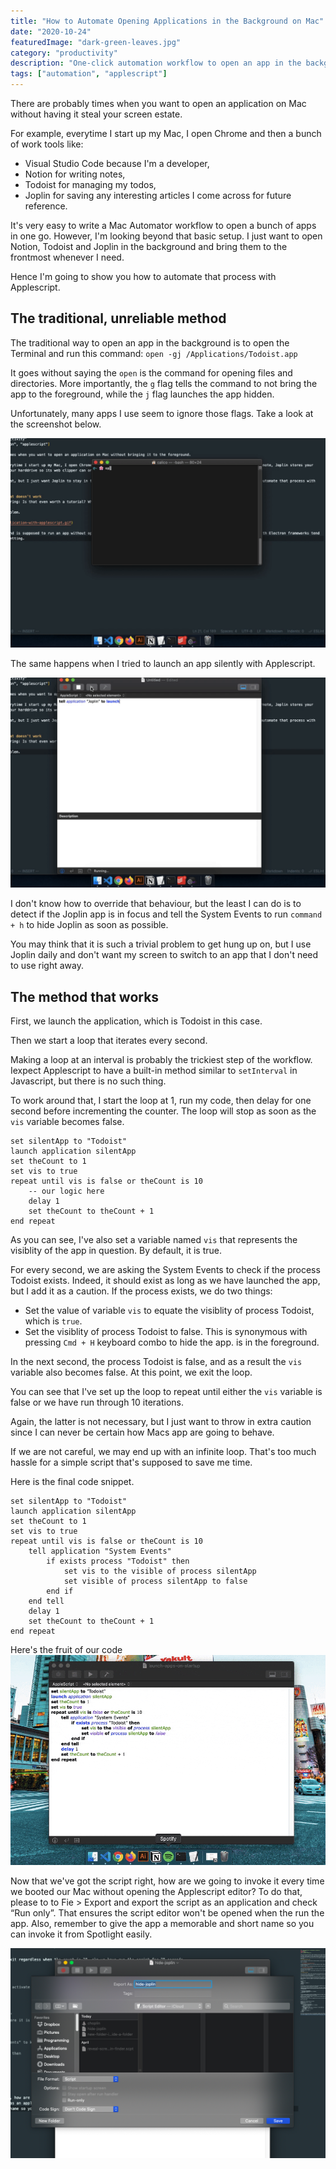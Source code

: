 ```yaml
---
title: "How to Automate Opening Applications in the Background on Mac"
date: "2020-10-24"
featuredImage: "dark-green-leaves.jpg"
category: "productivity"
description: "One-click automation workflow to open an app in the background, and go back to work on what matters most. No coding knowledge required."
tags: ["automation", "applescript"]
---
```


There are probably times when you want to open an application on Mac without having it steal your screen estate.

For example, everytime I start up my Mac, I open Chrome and then a bunch of work tools like:

- Visual Studio Code because I'm a developer,
- Notion for writing notes,
- Todoist for managing my todos,
- Joplin for saving any interesting articles I come across for future reference.

It's very easy to write a Mac Automator workflow to open a bunch of apps in one go. However, I'm looking beyond that basic setup. I just want to open Notion, Todoist and Joplin in the background and bring them to the frontmost whenever I need.

Hence I'm going to show you how to automate that process with Applescript.

## The traditional, unreliable method

The traditional way to open an app in the background is to open the Terminal and run this command:
`open -gj /Applications/Todoist.app`

It goes without saying the `open` is the command for opening files and directories. More importantly, the `g` flag tells the command to not bring the app to the foreground, while the `j` flag launches the app hidden.

Unfortunately, many apps I use seem to ignore those flags. Take a look at the screenshot below.

![launch-app-from-command-line](./launch-app-from-command-line.gif)

The same happens when I tried to launch an app silently with Applescript.

![launch-app-with-applescript](./launch-application-with-applescript.gif)

I don't know how to override that behaviour, but the least I can do is to detect if the Joplin app is in focus and tell the System Events to run `command + h` to hide Joplin as soon as possible.

You may think that it is such a trivial problem to get hung up on, but I use Joplin daily and don't want my screen to switch to an app that I don't need to use right away.

## The method that works

First, we launch the application, which is Todoist in this case.

Then we start a loop that iterates every second.

Making a loop at an interval is probably the trickiest step of the workflow. Iexpect Applescript to have a built-in method similar to `setInterval` in Javascript, but there is no such thing.

To work around that, I start the loop at 1, run my code, then delay for one second before incrementing the counter. The loop will stop as soon as the `vis` variable becomes false.

```
set silentApp to "Todoist"
launch application silentApp
set theCount to 1
set vis to true
repeat until vis is false or theCount is 10
	-- our logic here
	delay 1
	set theCount to theCount + 1
end repeat
```

As you can see, I've also set a variable named `vis` that represents the visiblity of the app in question. By default, it is true.

For every second, we are asking the System Events to check if the process Todoist exists. Indeed, it should exist as long as we have launched the app, but I add it as a caution. If the process exists, we do two things:

- Set the value of variable `vis` to equate the visiblity of process Todoist, which is `true`.
- Set the visiblity of process Todoist to false. This is synonymous with pressing `Cmd + H` keyboard combo to hide the app. is in the foreground.

In the next second, the process Todoist is false, and as a result the `vis` variable also becomes false. At this point, we exit the loop.

You can see that I've set up the loop to repeat until either the `vis` variable is false or we have run through 10 iterations.

Again, the latter is not necessary, but I just want to throw in extra caution since I can never be certain how Macs app are going to behave.

If we are not careful, we may end up with an infinite loop. That's too much hassle for a simple script that's supposed to save me time.

Here is the final code snippet.

```
set silentApp to "Todoist"
launch application silentApp
set theCount to 1
set vis to true
repeat until vis is false or theCount is 10
	tell application "System Events"
		if exists process "Todoist" then
			set vis to the visible of process silentApp
			set visible of process silentApp to false
		end if
	end tell
	delay 1
	set theCount to theCount + 1
end repeat
```

Here's the fruit of our code
![custom-applescript-to-open-app-in-background](./custom-applescript-to-open-app-in-background.gif)

Now that we've got the script right, how are we going to invoke it every time we booted our Mac without opening the Applescript editor? To do that, please to to Fie > Export and export the script as an application and check “Run only”. That ensures the script editor won't be opened when the run the app. Also, remember to give the app a memorable and short name so you can invoke it from Spotlight easily.

![export-applescript-as-application](./export-applescript-as-application.png)
